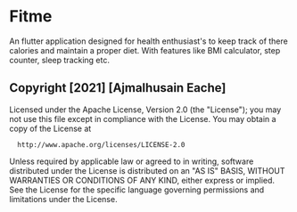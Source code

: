 # Fitme

An flutter application designed for health enthusiast's to keep track of there calories and maintain a proper diet. With features like BMI calculator, step counter, sleep tracking etc.

##  Copyright [2021] [Ajmalhusain Eache]
  
  Licensed under the Apache License, Version 2.0 (the "License");
  you may not use this file except in compliance with the License.
  You may obtain a copy of the License at
  
      http://www.apache.org/licenses/LICENSE-2.0
      
  Unless required by applicable law or agreed to in writing, software
  distributed under the License is distributed on an "AS IS" BASIS,
  WITHOUT WARRANTIES OR CONDITIONS OF ANY KIND, either express or implied.
  See the License for the specific language governing permissions and
  limitations under the License.
